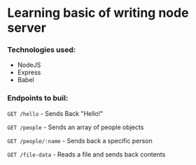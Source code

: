 # Learning basic of writing node server

### Technologies used:
- NodeJS
- Express
- Babel


### Endpoints to buil:

`GET /hello` - Sends Back "Hello!"

`GET /people` - Sends an array of people objects

`GET /people/:name` - Sends back a specific person

`GET /file-data` - Reads a file and sends back contents
